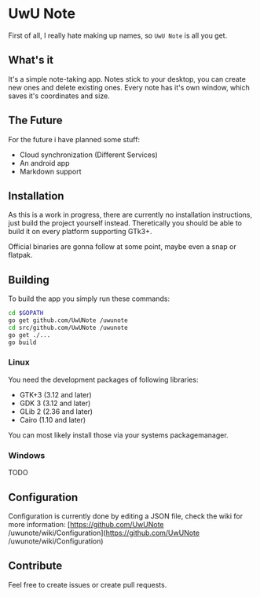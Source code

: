 # UwU Note

First of all, I really hate making up names, so `UwU Note` is all you get.

## What's it

It's a simple note-taking app. Notes stick to your desktop, you can create new ones and delete existing ones.
Every note has it's own window, which saves it's coordinates and size.

## The Future

For the future i have planned some stuff:

* Cloud synchronization (Different Services)
* An android app
* Markdown support

## Installation

As this is a work in progress, there are currently no installation instructions, just build the project yourself instead.
Theretically you should be able to build it on every platform supporting GTk3+.

Official binaries are gonna follow at some point, maybe even a snap or flatpak.

## Building

To build the app you simply run these commands:

```bash
cd $GOPATH
go get github.com/UwUNote /uwunote
cd src/github.com/UwUNote /uwunote
go get ./...
go build
```

### Linux

You need the development packages of following libraries:

* GTK+3 (3.12 and later)
* GDK 3 (3.12 and later)
* GLib 2 (2.36 and later)
* Cairo (1.10 and later)

You can most likely install those via your systems packagemanager.

### Windows

TODO

## Configuration

Configuration is currently done by editing a JSON file, check the wiki for more information:
[https://github.com/UwUNote /uwunote/wiki/Configuration](https://github.com/UwUNote /uwunote/wiki/Configuration)

## Contribute

Feel free to create issues or create pull requests.